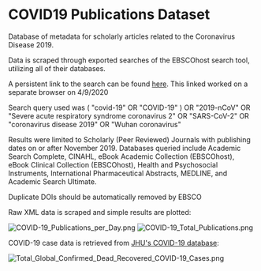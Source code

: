 # COVID19 Publications Dataset
Database of metadata for scholarly articles related to the Coronavirus Disease 2019.

Data is scraped through exported searches of the EBSCOhost search tool, utilizing all of their databases.

A persistent link to the search can be found [here](http://libproxy.temple.edu/login?url=http://search.ebscohost.com/login.aspx?direct=true&db=e000xna&db=e600xww&db=a9h&db=cin20&db=hpi&db=ipa&db=cmedm&db=asn&bquery=(+%26quot%3bcovid-19%26quot%3b+OR+%26quot%3bCOVID-19%26quot%3b+)+OR+%26quot%3b2019-nCoV%26quot%3b+OR+%26quot%3bSevere+acute+respiratory+syndrome+coronavirus+2%26quot%3b+OR+%26quot%3bSARS-CoV-2%26quot%3b+OR+%26quot%3bcoronavirus+disease+2019%26quot%3b+OR+%26quot%3bWuhan+coronavirus%26quot%3b&cli0=RV&clv0=Y&cli1=DT1&clv1=201911-000001&type=1&searchMode=Standard&site=ehost-live&scope=site). This linked worked on a separate browser on 4/9/2020

Search query used was 
( "covid-19" OR "COVID-19" ) OR 
"2019-nCoV" OR 
"Severe acute respiratory syndrome coronavirus 2" OR 
"SARS-CoV-2" OR 
"coronavirus disease 2019" OR 
"Wuhan coronavirus"

Results were limited to Scholarly (Peer Reviewed) Journals with publishing dates on or after November 2019. Databases queried include Academic Search Complete, CINAHL, eBook Academic Collection (EBSCOhost), eBook Clinical Collection (EBSCOhost), Health and Psychosocial Instruments, International Pharmaceutical Abstracts, MEDLINE, and Academic Search Ultimate.

Duplicate DOIs should be automatically removed by EBSCO

Raw XML data is scraped and simple results are plotted:

![COVID-19_Publications_per_Day.png](https://github.com/jakesmells/COVID19AcademiaDataset/blob/master/media/COVID-19_Publications_per_Day.png)
![COVID-19_Total_Publications.png](https://raw.githubusercontent.com/jakesmells/COVID19AcademiaDataset/master/media/COVID-19_Total_Publications.png)

COVID-19 case data is retrieved from [JHU's COVID-19 database](https://github.com/CSSEGISandData/COVID-19):

![Total_Global_Confirmed_Dead_Recovered_COVID-19_Cases.png](https://github.com/jakesmells/COVID19AcademiaDataset/blob/master/media/Confirmed%2C_Dead%2C_and_Recovered_Cases_Globally.png)
